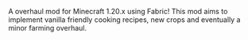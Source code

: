 A overhaul mod for Minecraft 1.20.x using Fabric! This mod aims to implement vanilla friendly cooking recipes, new crops and eventually a minor farming overhaul.
